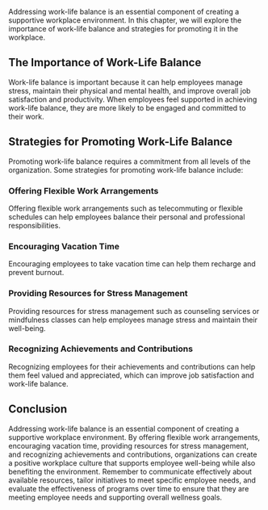 
Addressing work-life balance is an essential component of creating a supportive workplace environment. In this chapter, we will explore the importance of work-life balance and strategies for promoting it in the workplace.

The Importance of Work-Life Balance
-----------------------------------

Work-life balance is important because it can help employees manage stress, maintain their physical and mental health, and improve overall job satisfaction and productivity. When employees feel supported in achieving work-life balance, they are more likely to be engaged and committed to their work.

Strategies for Promoting Work-Life Balance
------------------------------------------

Promoting work-life balance requires a commitment from all levels of the organization. Some strategies for promoting work-life balance include:

### Offering Flexible Work Arrangements

Offering flexible work arrangements such as telecommuting or flexible schedules can help employees balance their personal and professional responsibilities.

### Encouraging Vacation Time

Encouraging employees to take vacation time can help them recharge and prevent burnout.

### Providing Resources for Stress Management

Providing resources for stress management such as counseling services or mindfulness classes can help employees manage stress and maintain their well-being.

### Recognizing Achievements and Contributions

Recognizing employees for their achievements and contributions can help them feel valued and appreciated, which can improve job satisfaction and work-life balance.

Conclusion
----------

Addressing work-life balance is an essential component of creating a supportive workplace environment. By offering flexible work arrangements, encouraging vacation time, providing resources for stress management, and recognizing achievements and contributions, organizations can create a positive workplace culture that supports employee well-being while also benefiting the environment. Remember to communicate effectively about available resources, tailor initiatives to meet specific employee needs, and evaluate the effectiveness of programs over time to ensure that they are meeting employee needs and supporting overall wellness goals.
